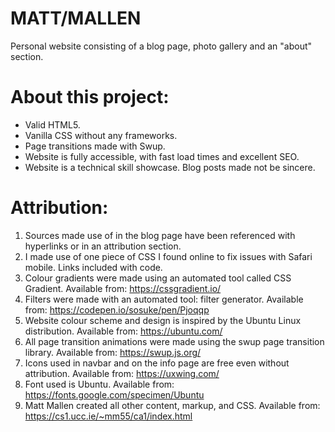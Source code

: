 # MATT/MALLEN
Personal website consisting of a blog page, photo gallery and an "about" section. 

# About this project:

* Valid HTML5.
* Vanilla CSS without any frameworks. 
* Page transitions made with Swup.
* Website is fully accessible, with fast load times and excellent SEO.
* Website is a technical skill showcase. Blog posts made not be sincere.

# Attribution: 

1. Sources made use of in the blog page have been referenced with hyperlinks or in an attribution section.
2. I made use of one piece of CSS I found online to fix issues with Safari mobile. Links included with code.
3. Colour gradients were made using an automated tool called CSS Gradient. Available from: https://cssgradient.io/
4. Filters were made with an automated tool: filter generator. Available from: https://codepen.io/sosuke/pen/Pjoqqp
5. Website colour scheme and design is inspired by the Ubuntu Linux distribution. Available from: https://ubuntu.com/
6. All page transition animations were made using the swup page transition library. Available from: https://swup.js.org/
7. Icons used in navbar and on the info page are free even without attribution. Available from: https://uxwing.com/
8. Font used is Ubuntu. Available from: https://fonts.google.com/specimen/Ubuntu
9. Matt Mallen created all other content, markup, and CSS. Available from: https://cs1.ucc.ie/~mm55/ca1/index.html
